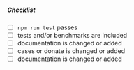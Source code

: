 <!--
Thank you for your pull request. Please provide a description above and review
the requirements below.

Bug fixes and new features should include tests and possibly benchmarks.
-->

##### Checklist
<!-- Remove items that do not apply. For completed items, change [ ] to [x]. -->

- [ ] `npm run test` passes
- [ ] tests and/or benchmarks are included
- [ ] documentation is changed or added
- [ ] cases or donate is changed or added
- [ ] documentation is changed or added
